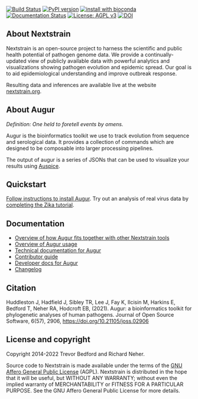 [![Build Status](https://github.com/nextstrain/augur/actions/workflows/ci.yaml/badge.svg?branch=master)](https://github.com/nextstrain/augur/actions/workflows/ci.yaml)
[![PyPI version](https://badge.fury.io/py/nextstrain-augur.svg)](https://pypi.org/project/nextstrain-augur/)
[![install with bioconda](https://img.shields.io/badge/install%20with-bioconda-brightgreen.svg?style=flat)](http://bioconda.github.io/recipes/augur/README.html)
[![Documentation Status](https://readthedocs.org/projects/nextstrain-augur/badge/?version=latest)](https://docs.nextstrain.org/projects/augur/en/stable/)
[![License: AGPL v3](https://img.shields.io/badge/License-AGPL%20v3-blue.svg)](https://www.gnu.org/licenses/agpl-3.0)
[![DOI](https://joss.theoj.org/papers/10.21105/joss.02906/status.svg)](https://doi.org/10.21105/joss.02906)

## About Nextstrain

Nextstrain is an open-source project to harness the scientific and public health potential of pathogen genome data.
We provide a continually-updated view of publicly available data with powerful analytics and visualizations showing pathogen evolution and epidemic spread.
Our goal is to aid epidemiological understanding and improve outbreak response.

Resulting data and inferences are available live at the website [nextstrain.org](https://nextstrain.org).

## About Augur

*Definition: One held to foretell events by omens.*

Augur is the bioinformatics toolkit we use to track evolution from sequence and serological data.
It provides a collection of commands which are designed to be composable into larger processing pipelines.

The output of augur is a series of JSONs that can be used to visualize your results using [Auspice](https://github.com/nextstrain/auspice).

## Quickstart

[Follow instructions to install Augur](https://docs.nextstrain.org/projects/augur/en/stable/installation/installation.html).
Try out an analysis of real virus data by [completing the Zika tutorial](https://nextstrain.org/docs/tutorials/zika).

## Documentation

* [Overview of how Augur fits together with other Nextstrain tools](https://docs.nextstrain.org/en/latest/learn/parts.html)
* [Overview of Augur usage](https://docs.nextstrain.org/projects/augur/en/stable/usage/usage.html)
* [Technical documentation for Augur](https://docs.nextstrain.org/projects/augur/en/stable/installation/installation.html)
* [Contributor guide](https://github.com/nextstrain/.github/blob/master/CONTRIBUTING.md)
* [Developer docs for Augur](./docs/contribute/DEV_DOCS.md)
* [Changelog](./CHANGES.md)

## Citation

Huddleston J, Hadfield J, Sibley TR, Lee J, Fay K, Ilcisin M, Harkins E, Bedford T, Neher RA, Hodcroft EB, (2021). Augur: a bioinformatics toolkit for phylogenetic analyses of human pathogens. Journal of Open Source Software, 6(57), 2906, https://doi.org/10.21105/joss.02906

## License and copyright

Copyright 2014-2022 Trevor Bedford and Richard Neher.

Source code to Nextstrain is made available under the terms of the [GNU Affero General Public License](LICENSE.txt) (AGPL). Nextstrain is distributed in the hope that it will be useful, but WITHOUT ANY WARRANTY; without even the implied warranty of MERCHANTABILITY or FITNESS FOR A PARTICULAR PURPOSE.  See the GNU Affero General Public License for more details.
